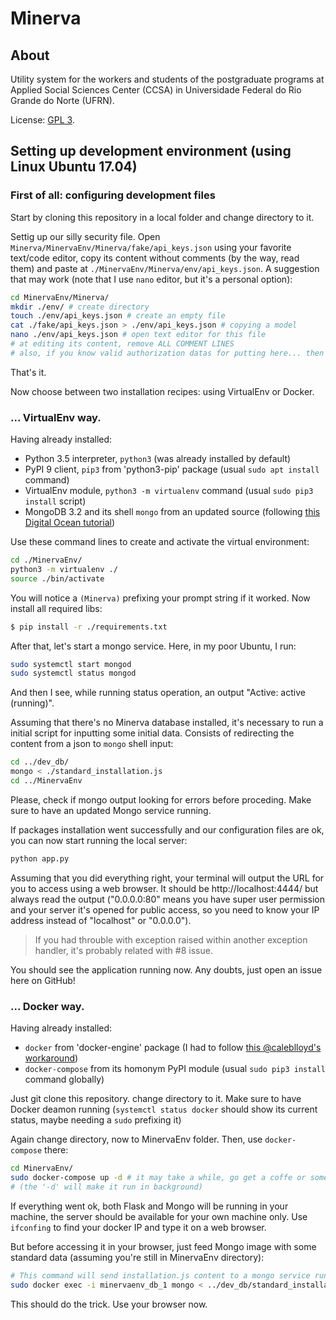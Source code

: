 # Minerva

## About

Utility system for the workers and students of the postgraduate programs at Applied Social 
Sciences Center (CCSA) in Universidade Federal do Rio Grande do Norte (UFRN).

License: [GPL 3](./LICENSE).

## Setting up development environment (using Linux Ubuntu 17.04)
### First of all: configuring development files

Start by cloning this repository in a local folder and change directory to it.

Settig up our silly security file. Open ```Minerva/MinervaEnv/Minerva/fake/api_keys.json``` using your 
favorite text/code editor, copy its content without comments (by the way, read them) 
and paste at ```./MinervaEnv/Minerva/env/api_keys.json```.
A suggestion that may work (note that I use ```nano``` editor, but it's a personal option):

```sh
cd MinervaEnv/Minerva/
mkdir ./env/ # create directory
touch ./env/api_keys.json # create an empty file
cat ./fake/api_keys.json > ./env/api_keys.json # copying a model 
nano ./env/api_keys.json # open text editor for this file
# at editing its content, remove ALL COMMENT LINES
# also, if you know valid authorization datas for putting here... then do it!
```

That's it.

Now choose between two installation recipes: using VirtualEnv or Docker.

### ... VirtualEnv way.

Having already installed:
  - Python 3.5 interpreter, ```python3``` (was already installed by default)
  - PyPI 9 client, ```pip3``` from 'python3-pip' package (usual ```sudo apt install``` command)
  - VirtualEnv module, ```python3 -m virtualenv``` command (usual ```sudo pip3 install``` script)
  - MongoDB 3.2 and its shell ```mongo``` from an updated source (following [this Digital Ocean tutorial](https://www.digitalocean.com/community/tutorials/como-instalar-o-mongodb-no-ubuntu-16-04-pt))

Use these command lines to create and activate the virtual environment:

```sh
cd ./MinervaEnv/
python3 -m virtualenv ./
source ./bin/activate
```

You will notice a ```(Minerva)``` prefixing your prompt string if it worked.
Now install all required libs:

```sh
$ pip install -r ./requirements.txt
```

After that, let's start a mongo service. Here, in my poor Ubuntu, I run:

```sh
sudo systemctl start mongod
sudo systemctl status mongod
```

And then I see, while running status operation, an output "Active: active (running)".

Assuming that there's no Minerva database installed, it's necessary to run a initial script for inputting
some initial data.
Consists of redirecting the content from a json to ```mongo``` shell input:

```sh
cd ../dev_db/
mongo < ./standard_installation.js
cd ../MinervaEnv
```

Please, check if mongo output looking for errors before proceding. Make sure to have an updated
Mongo service running.

If packages installation went successfully and our configuration files are ok, you can
now start running the local server:

```sh
python app.py
```

Assuming that you did everything right, your terminal will output the URL for you to access using a web browser.
It should be http://localhost:4444/ but always read the output ("0.0.0.0:80" means you have super user
permission and your server it's opened for public access, so you need to know your IP address instead of "localhost" or "0.0.0.0").

> If you had throuble with exception raised within another exception handler, it's probably 
> related with #8 issue.

You should see the application running now. Any doubts, just open an issue here on GitHub!

### ... Docker way.

Having already installed:
  - ```docker``` from 'docker-engine' package (I had to follow [this @caleblloyd's workaround](https://github.com/moby/moby/issues/32423))
  - ```docker-compose``` from its homonym PyPI module (usual ```sudo pip3 install``` command globally)

Just git clone this repository. change directory to it. Make sure to have Docker deamon running (```systemctl status docker``` should show its current status, maybe needing a ```sudo``` prefixing it)

Again change directory, now to MinervaEnv folder. Then, use ```docker-compose``` there:

```sh
cd MinervaEnv/
sudo docker-compose up -d # it may take a while, go get a coffe or something
# (the '-d' will make it run in background)
```

If everything went ok, both Flask and Mongo will be running in your machine, the server should be available
for your own machine only. Use ```ifconfing``` to find your docker IP and type it on a web browser.

But before accessing it in your browser, just feed Mongo image with some standard data
(assuming you're still in MinervaEnv directory):
```sh
# This command will send installation.js content to a mongo service running in minervaenv_db_1 container
sudo docker exec -i minervaenv_db_1 mongo < ../dev_db/standard_installation.js 
```

This should do the trick. Use your browser now.
